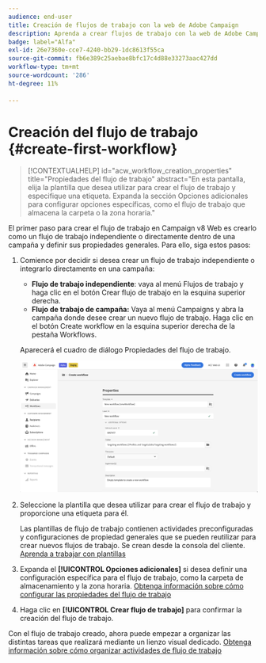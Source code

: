 ```yaml
---
audience: end-user
title: Creación de flujos de trabajo con la web de Adobe Campaign
description: Aprenda a crear flujos de trabajo con la web de Adobe Campaign
badge: label="Alfa"
exl-id: 26e7360e-cce7-4240-bb29-1dc8613f55ca
source-git-commit: fb6e389c25aebae8bfc17c4d88e33273aac427dd
workflow-type: tm+mt
source-wordcount: '286'
ht-degree: 11%

---
```



# Creación del flujo de trabajo {#create-first-workflow}

>[!CONTEXTUALHELP]
>id="acw_workflow_creation_properties"
>title="Propiedades del flujo de trabajo"
>abstract="En esta pantalla, elija la plantilla que desea utilizar para crear el flujo de trabajo y especifique una etiqueta. Expanda la sección Opciones adicionales para configurar opciones específicas, como el flujo de trabajo que almacena la carpeta o la zona horaria."

El primer paso para crear el flujo de trabajo en Campaign v8 Web es crearlo como un flujo de trabajo independiente o directamente dentro de una campaña y definir sus propiedades generales. Para ello, siga estos pasos:

1. Comience por decidir si desea crear un flujo de trabajo independiente o integrarlo directamente en una campaña:

   * **Flujo de trabajo independiente**: vaya al menú Flujos de trabajo y haga clic en el botón Crear flujo de trabajo en la esquina superior derecha.
   * **Flujo de trabajo de campaña:** Vaya al menú Campaigns y abra la campaña donde desee crear un nuevo flujo de trabajo. Haga clic en el botón Create workflow en la esquina superior derecha de la pestaña Workflows.

   Aparecerá el cuadro de diálogo Propiedades del flujo de trabajo.

   ![](assets/workflow-create.png)

1. Seleccione la plantilla que desea utilizar para crear el flujo de trabajo y proporcione una etiqueta para él.

   Las plantillas de flujo de trabajo contienen actividades preconfiguradas y configuraciones de propiedad generales que se pueden reutilizar para crear nuevos flujos de trabajo. Se crean desde la consola del cliente. [Aprenda a trabajar con plantillas](https://experienceleague.adobe.com/docs/campaign/automation/workflows/introduction/build-a-workflow.html#workflow-templates)

1. Expanda el **[!UICONTROL Opciones adicionales]** si desea definir una configuración específica para el flujo de trabajo, como la carpeta de almacenamiento y la zona horaria. [Obtenga información sobre cómo configurar las propiedades del flujo de trabajo](workflow-settings.md)

1. Haga clic en **[!UICONTROL Crear flujo de trabajo]** para confirmar la creación del flujo de trabajo.

Con el flujo de trabajo creado, ahora puede empezar a organizar las distintas tareas que realizará mediante un lienzo visual dedicado. [Obtenga información sobre cómo organizar actividades de flujo de trabajo](orchestrate-activities.md)
